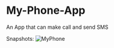 # My-Phone-App
An App that can make call and send SMS

Snapshots:
![MyPhone](https://user-images.githubusercontent.com/36665975/62432485-99ab0e80-b74d-11e9-9f9c-cca8afe76268.jpg)
